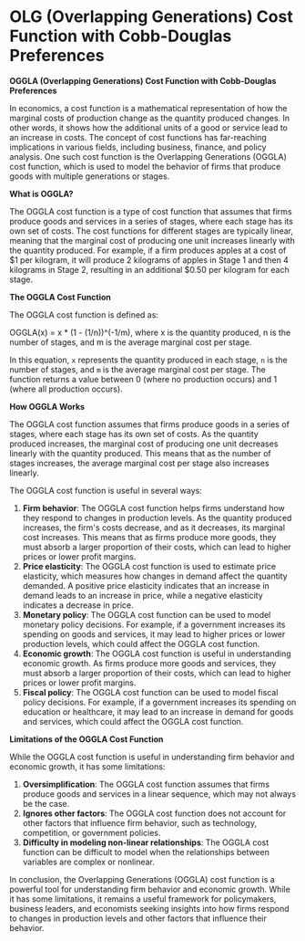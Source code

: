 # OLG (Overlapping Generations) Cost Function with Cobb-Douglas Preferences

**OGGLA (Overlapping Generations) Cost Function with Cobb-Douglas Preferences**

In economics, a cost function is a mathematical representation of how the marginal costs of production change as the quantity produced changes. In other words, it shows how the additional units of a good or service lead to an increase in costs. The concept of cost functions has far-reaching implications in various fields, including business, finance, and policy analysis. One such cost function is the Overlapping Generations (OGGLA) cost function, which is used to model the behavior of firms that produce goods with multiple generations or stages.

**What is OGGLA?**

The OGGLA cost function is a type of cost function that assumes that firms produce goods and services in a series of stages, where each stage has its own set of costs. The cost functions for different stages are typically linear, meaning that the marginal cost of producing one unit increases linearly with the quantity produced. For example, if a firm produces apples at a cost of $1 per kilogram, it will produce 2 kilograms of apples in Stage 1 and then 4 kilograms in Stage 2, resulting in an additional $0.50 per kilogram for each stage.

**The OGGLA Cost Function**

The OGGLA cost function is defined as:

OGGLA(x) = x \* (1 - (1/n))^(-1/m), where x is the quantity produced, n is the number of stages, and m is the average marginal cost per stage.

In this equation, `x` represents the quantity produced in each stage, `n` is the number of stages, and `m` is the average marginal cost per stage. The function returns a value between 0 (where no production occurs) and 1 (where all production occurs).

**How OGGLA Works**

The OGGLA cost function assumes that firms produce goods in a series of stages, where each stage has its own set of costs. As the quantity produced increases, the marginal cost of producing one unit decreases linearly with the quantity produced. This means that as the number of stages increases, the average marginal cost per stage also increases linearly.

The OGGLA cost function is useful in several ways:

1. **Firm behavior**: The OGGLA cost function helps firms understand how they respond to changes in production levels. As the quantity produced increases, the firm's costs decrease, and as it decreases, its marginal cost increases. This means that as firms produce more goods, they must absorb a larger proportion of their costs, which can lead to higher prices or lower profit margins.
2. **Price elasticity**: The OGGLA cost function is used to estimate price elasticity, which measures how changes in demand affect the quantity demanded. A positive price elasticity indicates that an increase in demand leads to an increase in price, while a negative elasticity indicates a decrease in price.
3. **Monetary policy**: The OGGLA cost function can be used to model monetary policy decisions. For example, if a government increases its spending on goods and services, it may lead to higher prices or lower production levels, which could affect the OGGLA cost function.
4. **Economic growth**: The OGGLA cost function is useful in understanding economic growth. As firms produce more goods and services, they must absorb a larger proportion of their costs, which can lead to higher prices or lower profit margins.
5. **Fiscal policy**: The OGGLA cost function can be used to model fiscal policy decisions. For example, if a government increases its spending on education or healthcare, it may lead to an increase in demand for goods and services, which could affect the OGGLA cost function.

**Limitations of the OGGLA Cost Function**

While the OGGLA cost function is useful in understanding firm behavior and economic growth, it has some limitations:

1. **Oversimplification**: The OGGLA cost function assumes that firms produce goods and services in a linear sequence, which may not always be the case.
2. **Ignores other factors**: The OGGLA cost function does not account for other factors that influence firm behavior, such as technology, competition, or government policies.
3. **Difficulty in modeling non-linear relationships**: The OGGLA cost function can be difficult to model when the relationships between variables are complex or nonlinear.

In conclusion, the Overlapping Generations (OGGLA) cost function is a powerful tool for understanding firm behavior and economic growth. While it has some limitations, it remains a useful framework for policymakers, business leaders, and economists seeking insights into how firms respond to changes in production levels and other factors that influence their behavior.
